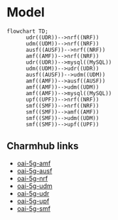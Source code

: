 # Model

```mermaid
flowchart TD;
      udr((UDR))-->nrf((NRF))
      udm((UDM))-->nrf((NRF))
      ausf((AUSF))-->nrf((NRF))
      amf((AMF))-->nrf((NRF))
      udr((UDR))-->mysql((MySQL))
      udm((UDM))-->udr((UDR))
      ausf((AUSF))-->udm((UDM))
      amf((AMF))-->ausf((AUSF))
      amf((AMF))-->udm((UDM))
      amf((AMF))-->mysql((MySQL))
      upf((UPF))-->nrf((NRF))
      smf((SMF))-->nrf((NRF))
      smf((SMF))-->amf((AMF))
      smf((SMF))-->udm((UDM))
      smf((SMF))-->upf((UPF))
```

## Charmhub links

- [oai-5g-amf](https://charmhub.io/oai-5g-amf)
- [oai-5g-ausf](https://charmhub.io/oai-5g-ausf)
- [oai-5g-nrf](https://charmhub.io/oai-5g-nrf)
- [oai-5g-udm](https://charmhub.io/oai-5g-udm)
- [oai-5g-udr](https://charmhub.io/oai-5g-udr)
- [oai-5g-upf](https://charmhub.io/oai-5g-upf)
- [oai-5g-smf](https://charmhub.io/oai-5g-smf)
